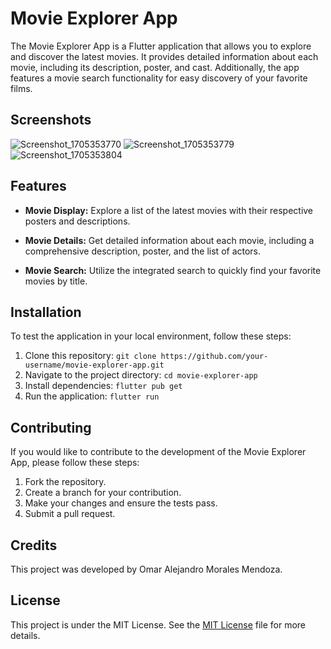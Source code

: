 # Movie Explorer App

The Movie Explorer App is a Flutter application that allows you to explore and discover the latest movies. It provides detailed information about each movie, including its description, poster, and cast. Additionally, the app features a movie search functionality for easy discovery of your favorite films.

## Screenshots

![Screenshot_1705353770](https://github.com/pomarmcdrac/peliculas_flutter/assets/99893187/ba7eab0e-83d4-4ff2-939c-76fd094ff9e8)
![Screenshot_1705353779](https://github.com/pomarmcdrac/peliculas_flutter/assets/99893187/644a48cd-7574-4742-a757-66975b0a95d4)
![Screenshot_1705353804](https://github.com/pomarmcdrac/peliculas_flutter/assets/99893187/6f12765f-3250-4593-9274-ec66ccdf158f)

## Features

- **Movie Display:** Explore a list of the latest movies with their respective posters and descriptions.

- **Movie Details:** Get detailed information about each movie, including a comprehensive description, poster, and the list of actors.

- **Movie Search:** Utilize the integrated search to quickly find your favorite movies by title.

## Installation

To test the application in your local environment, follow these steps:

1. Clone this repository: `git clone https://github.com/your-username/movie-explorer-app.git`
2. Navigate to the project directory: `cd movie-explorer-app`
3. Install dependencies: `flutter pub get`
4. Run the application: `flutter run`

## Contributing

If you would like to contribute to the development of the Movie Explorer App, please follow these steps:

1. Fork the repository.
2. Create a branch for your contribution.
3. Make your changes and ensure the tests pass.
4. Submit a pull request.

## Credits

This project was developed by Omar Alejandro Morales Mendoza.

## License

This project is under the MIT License. See the [MIT License](LICENSE) file for more details.
